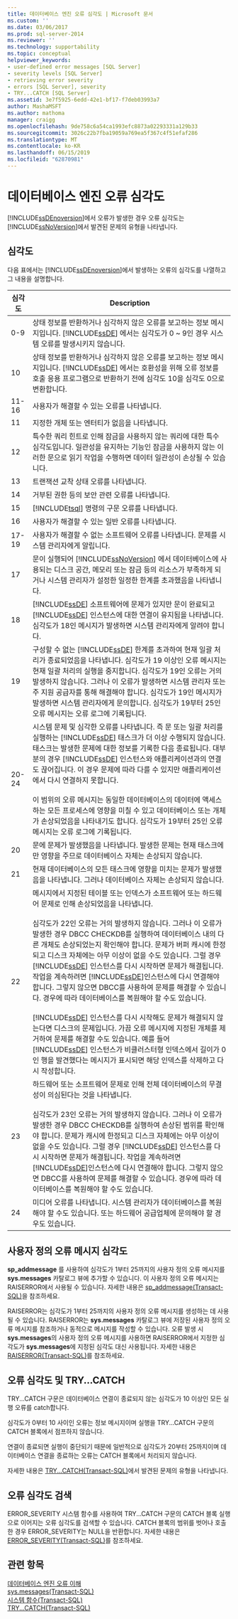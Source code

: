```yaml
---
title: 데이터베이스 엔진 오류 심각도 | Microsoft 문서
ms.custom: ''
ms.date: 03/06/2017
ms.prod: sql-server-2014
ms.reviewer: ''
ms.technology: supportability
ms.topic: conceptual
helpviewer_keywords:
- user-defined error messages [SQL Server]
- severity levels [SQL Server]
- retrieving error severity
- errors [SQL Server], severity
- TRY...CATCH [SQL Server]
ms.assetid: 3e7f5925-6edd-42e1-bf17-f7deb03993a7
author: MashaMSFT
ms.author: mathoma
manager: craigg
ms.openlocfilehash: 9de758c6a54ca1993efc8873a02293331a129b33
ms.sourcegitcommit: 3026c22b7fba19059a769ea5f367c4f51efaf286
ms.translationtype: MT
ms.contentlocale: ko-KR
ms.lasthandoff: 06/15/2019
ms.locfileid: "62870981"
---
```

# <a name="database-engine-error-severities"></a>데이터베이스 엔진 오류 심각도
  [!INCLUDE[ssDEnoversion](../../includes/ssdenoversion-md.md)]에서 오류가 발생한 경우 오류 심각도는 [!INCLUDE[ssNoVersion](../../includes/ssnoversion-md.md)]에서 발견된 문제의 유형을 나타냅니다.  
  
## <a name="levels-of-severity"></a>심각도  
 다음 표에서는 [!INCLUDE[ssDEnoversion](../../includes/ssdenoversion-md.md)]에서 발생하는 오류의 심각도를 나열하고 그 내용을 설명합니다.  
  
|심각도|Description|  
|--------------------|-----------------|  
|0-9|상태 정보를 반환하거나 심각하지 않은 오류를 보고하는 정보 메시지입니다. [!INCLUDE[ssDE](../../includes/ssde-md.md)] 에서는 심각도가 0 ~ 9인 경우 시스템 오류를 발생시키지 않습니다.|  
|10|상태 정보를 반환하거나 심각하지 않은 오류를 보고하는 정보 메시지입니다. [!INCLUDE[ssDE](../../includes/ssde-md.md)] 에서는 호환성을 위해 오류 정보를 호출 응용 프로그램으로 반환하기 전에 심각도 10을 심각도 0으로 변환합니다.|  
|11-16|사용자가 해결할 수 있는 오류를 나타냅니다.|  
|11|지정한 개체 또는 엔터티가 없음을 나타냅니다.|  
|12|특수한 쿼리 힌트로 인해 잠금을 사용하지 않는 쿼리에 대한 특수 심각도입니다. 일관성을 유지하는 기능인 잠금을 사용하지 않는 이러한 문으로 읽기 작업을 수행하면 데이터 일관성이 손상될 수 있습니다.|  
|13|트랜잭션 교착 상태 오류를 나타냅니다.|  
|14|거부된 권한 등의 보안 관련 오류를 나타냅니다.|  
|15|[!INCLUDE[tsql](../../includes/tsql-md.md)] 명령의 구문 오류를 나타냅니다.|  
|16|사용자가 해결할 수 있는 일반 오류를 나타냅니다.|  
|17-19|사용자가 해결할 수 없는 소프트웨어 오류를 나타냅니다. 문제를 시스템 관리자에게 알립니다.|  
|17|문이 실행되어 [!INCLUDE[ssNoVersion](../../includes/ssnoversion-md.md)] 에서 데이터베이스에 사용되는 디스크 공간, 메모리 또는 잠금 등의 리소스가 부족하게 되거나 시스템 관리자가 설정한 일정한 한계를 초과했음을 나타냅니다.|  
|18|[!INCLUDE[ssDE](../../includes/ssde-md.md)] 소프트웨어에 문제가 있지만 문이 완료되고 [!INCLUDE[ssDE](../../includes/ssde-md.md)] 인스턴스에 대한 연결이 유지됨을 나타냅니다. 심각도가 18인 메시지가 발생하면 시스템 관리자에게 알려야 합니다.|  
|19|구성할 수 없는 [!INCLUDE[ssDE](../../includes/ssde-md.md)] 한계를 초과하여 현재 일괄 처리가 종료되었음을 나타냅니다. 심각도가 19 이상인 오류 메시지는 현재 일괄 처리의 실행을 중지합니다. 심각도가 19인 오류는 거의 발생하지 않습니다. 그러나 이 오류가 발생하면 시스템 관리자 또는 주 지원 공급자를 통해 해결해야 합니다. 심각도가 19인 메시지가 발생하면 시스템 관리자에게 문의합니다. 심각도가 19부터 25인 오류 메시지는 오류 로그에 기록됩니다.|  
|20-24|시스템 문제 및 심각한 오류를 나타냅니다. 즉 문 또는 일괄 처리를 실행하는 [!INCLUDE[ssDE](../../includes/ssde-md.md)] 태스크가 더 이상 수행되지 않습니다. 태스크는 발생한 문제에 대한 정보를 기록한 다음 종료됩니다. 대부분의 경우 [!INCLUDE[ssDE](../../includes/ssde-md.md)] 인스턴스와 애플리케이션과의 연결도 끊어집니다. 이 경우 문제에 따라 다를 수 있지만 애플리케이션에서 다시 연결하지 못합니다.<br /><br /> 이 범위의 오류 메시지는 동일한 데이터베이스의 데이터에 액세스하는 모든 프로세스에 영향을 미칠 수 있고 데이터베이스 또는 개체가 손상되었음을 나타내기도 합니다. 심각도가 19부터 25인 오류 메시지는 오류 로그에 기록됩니다.|  
|20|문에 문제가 발생했음을 나타냅니다. 발생한 문제는 현재 태스크에만 영향을 주므로 데이터베이스 자체는 손상되지 않습니다.|  
|21|현재 데이터베이스의 모든 태스크에 영향을 미치는 문제가 발생했음을 나타냅니다. 그러나 데이터베이스 자체는 손상되지 않습니다.|  
|22|메시지에서 지정된 테이블 또는 인덱스가 소프트웨어 또는 하드웨어 문제로 인해 손상되었음을 나타냅니다.<br /><br /> 심각도가 22인 오류는 거의 발생하지 않습니다. 그러나 이 오류가 발생한 경우 DBCC CHECKDB를 실행하여 데이터베이스 내의 다른 개체도 손상되었는지 확인해야 합니다. 문제가 버퍼 캐시에 한정되고 디스크 자체에는 아무 이상이 없을 수도 있습니다. 그럴 경우 [!INCLUDE[ssDE](../../includes/ssde-md.md)] 인스턴스를 다시 시작하면 문제가 해결됩니다. 작업을 계속하려면 [!INCLUDE[ssDE](../../includes/ssde-md.md)]인스턴스에 다시 연결해야 합니다. 그렇지 않으면 DBCC를 사용하여 문제를 해결할 수 있습니다. 경우에 따라 데이터베이스를 복원해야 할 수도 있습니다.<br /><br /> [!INCLUDE[ssDE](../../includes/ssde-md.md)] 인스턴스를 다시 시작해도 문제가 해결되지 않는다면 디스크의 문제입니다. 가끔 오류 메시지에 지정된 개체를 제거하여 문제를 해결할 수도 있습니다. 예를 들어 [!INCLUDE[ssDE](../../includes/ssde-md.md)] 인스턴스가 비클러스터형 인덱스에서 길이가 0인 행을 발견했다는 메시지가 표시되면 해당 인덱스를 삭제하고 다시 작성합니다.|  
|23|하드웨어 또는 소프트웨어 문제로 인해 전체 데이터베이스의 무결성이 의심된다는 것을 나타냅니다.<br /><br /> 심각도가 23인 오류는 거의 발생하지 않습니다. 그러나 이 오류가 발생한 경우 DBCC CHECKDB를 실행하여 손상된 범위를 확인해야 합니다. 문제가 캐시에 한정되고 디스크 자체에는 아무 이상이 없을 수도 있습니다. 그럴 경우 [!INCLUDE[ssDE](../../includes/ssde-md.md)] 인스턴스를 다시 시작하면 문제가 해결됩니다. 작업을 계속하려면 [!INCLUDE[ssDE](../../includes/ssde-md.md)]인스턴스에 다시 연결해야 합니다. 그렇지 않으면 DBCC를 사용하여 문제를 해결할 수 있습니다. 경우에 따라 데이터베이스를 복원해야 할 수도 있습니다.|  
|24|미디어 오류를 나타냅니다. 시스템 관리자가 데이터베이스를 복원해야 할 수도 있습니다. 또는 하드웨어 공급업체에 문의해야 할 경우도 있습니다.|  
  
## <a name="user-defined-error-message-severity"></a>사용자 정의 오류 메시지 심각도  
 **sp_addmessage** 를 사용하여 심각도가 1부터 25까지의 사용자 정의 오류 메시지를 **sys.messages** 카탈로그 뷰에 추가할 수 있습니다. 이 사용자 정의 오류 메시지는 RAISERROR에서 사용될 수 있습니다. 자세한 내용은 [sp_addmessage&#40;Transact-SQL&#41;](/sql/relational-databases/system-stored-procedures/sp-addmessage-transact-sql)을 참조하세요.  
  
 RAISERROR는 심각도가 1부터 25까지의 사용자 정의 오류 메시지를 생성하는 데 사용될 수 있습니다. RAISERROR는 **sys.messages** 카탈로그 뷰에 저장된 사용자 정의 오류 메시지를 참조하거나 동적으로 메시지를 작성할 수 있습니다. 오류 발생 시 **sys.messages**의 사용자 정의 오류 메시지를 사용하면 RAISERROR에서 지정한 심각도가 **sys.messages**에 지정된 심각도 대신 사용됩니다. 자세한 내용은 [RAISERROR&#40;Transact-SQL&#41;](/sql/t-sql/language-elements/raiserror-transact-sql)를 참조하세요.  
  
## <a name="error-severity-and-trycatch"></a>오류 심각도 및 TRY...CATCH  
 TRY...CATCH 구문은 데이터베이스 연결이 종료되지 않는 심각도가 10 이상인 모든 실행 오류를 catch합니다.  
  
 심각도가 0부터 10 사이인 오류는 정보 메시지이며 실행을 TRY...CATCH 구문의 CATCH 블록에서 점프하지 않습니다.  
  
 연결이 종료되면 실행이 중단되기 때문에 일반적으로 심각도가 20부터 25까지이며 데이터베이스 연결을 종료하는 오류는 CATCH 블록에서 처리되지 않습니다.  
  
 자세한 내용은 [TRY...CATCH&#40;Transact-SQL&#41;](/sql/t-sql/language-elements/try-catch-transact-sql)에서 발견된 문제의 유형을 나타냅니다.  
  
## <a name="retrieving-error-severity"></a>오류 심각도 검색  
 ERROR_SEVERITY 시스템 함수를 사용하여 TRY...CATCH 구문의 CATCH 블록 실행으로 이어지는 오류 심각도를 검색할 수 있습니다. CATCH 블록의 범위를 벗어나 호출한 경우 ERROR_SEVERITY는 NULL을 반환합니다. 자세한 내용은 [ERROR_SEVERITY&#40;Transact-SQL&#41;](/sql/t-sql/functions/error-severity-transact-sql)를 참조하세요.  
  
## <a name="see-also"></a>관련 항목  
 [데이터베이스 엔진 오류 이해](../native-client-ole-db-errors/errors.md)   
 [sys.messages&#40;Transact-SQL&#41;](/sql/relational-databases/system-catalog-views/messages-for-errors-catalog-views-sys-messages)   
 [시스템 함수&#40;Transact-SQL&#41;](/sql/t-sql/functions/system-functions-transact-sql)   
 [TRY...CATCH&#40;Transact-SQL&#41;](/sql/t-sql/language-elements/try-catch-transact-sql)  
  
  
